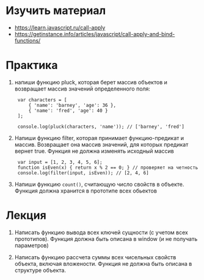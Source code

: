 # Изучить материал

+ https://learn.javascript.ru/call-apply
+ https://getinstance.info/articles/javascript/call-apply-and-bind-functions/

# Практика

1) напиши функцию pluck, которая берет массив объектов и возвращает массив значений определенного поля:

        var characters = [
            { 'name': 'barney', 'age': 36 },
            { 'name': 'fred', 'age': 40 }
        ];

        console.log(pluck(characters, 'name')); // ['barney', 'fred']

2) Напиши функцию filter, которая принимает функцию-предикат и массив. Возвращает она массив значений, для которых предикат вернет true. Функция не должна изменять исходный массив

        var input = [1, 2, 3, 4, 5, 6];
        function isEven(x) { return x % 2 == 0; } // проверяет на четность
        console.log(filter(input, isEven)); // [2, 4, 6]


3) Напиши функцию `count()`, считающую число свойств в объекте. Функция должна хранится в прототипе всех обьектов

# Лекция

1) Написать функцию вывода всех ключей сущности (с учетом всех прототипов). Функция должна быть описана в window (и не получать параметров)

2) Написать функцию рассчета суммы всех чисельных свойств объекта, включая вложености. Функция не должна быть описана в структуре объекта.